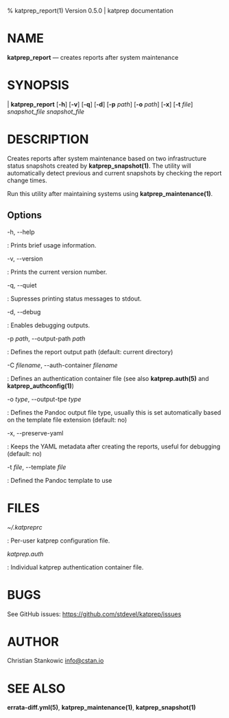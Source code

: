 % katprep_report(1) Version 0.5.0 | katprep documentation

NAME
====

**katprep_report** — creates reports after system maintenance

SYNOPSIS
========

| **katprep_report** \[**-h**] \[**-v**] \[**-q**] \[**-d**] \[**-p** _path_] \[**-o** _path_] \[**-x**] \[**-t** _file_] _snapshot\_file_ _snapshot\_file_

DESCRIPTION
===========

Creates reports after system maintenance based on two infrastructure status snapshots created by **katprep_snapshot(1)**. The utility will automatically detect previous and current snapshots by checking the report change times.

Run this utility after maintaining systems using **katprep_maintenance(1)**.

Options
-------

-h, --help

:   Prints brief usage information.

-v, --version

:   Prints the current version number.

-q, --quiet

:   Supresses printing status messages to stdout.

-d, --debug

:   Enables debugging outputs.

-p _path_, --output-path _path_

:   Defines the report output path (default: current directory)

-C _filename_, --auth-container _filename_

:   Defines an authentication container file (see also **katprep.auth(5)** and **katprep_authconfig(1)**)

-o _type_, --output-tpe _type_

:   Defines the Pandoc output file type, usually this is set automatically based on the template file extension (default: no)

-x, --preserve-yaml

:   Keeps the YAML metadata after creating the reports, useful for debugging (default: no)

-t _file_, --template _file_

:   Defined the Pandoc template to use

FILES
=====

*~/.katpreprc*

:   Per-user katprep configuration file.

*katprep.auth*

:   Individual katprep authentication container file.

BUGS
====

See GitHub issues: <https://github.com/stdevel/katprep/issues>

AUTHOR
======

Christian Stankowic <info@cstan.io>

SEE ALSO
========

**errata-diff.yml(5)**, **katprep_maintenance(1)**, **katprep_snapshot(1)**
